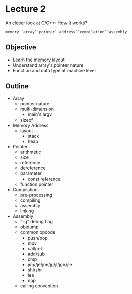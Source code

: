 # Lecture 2

An closer look at C/C++: How it works?

`memory``array``pointer``address``compilation``assembly`

## Objective

- Learn the memory layout
- Understand array's pointer nature
- Function and data type at machine level

## Outline

- Array
  - pointer nature
  - multi-dimension
    - main's argv
  - sizeof
- Memory Address
  - layout
    - stack
    - heap
- Pointer
  - arithmetic
  - size
  - reference
  - dereference
  - parameter
    - const reference
  - function pointer
- Compilation
  - pre-processing
  - compiling
  - assembly
  - linking
- Assembly
  - "-g" debug flag
  - objdump
  - common opcode
    - push/pop
    - mov
    - call/ret
    - add/sub
    - cmp
    - jmp/je/jne/jg/jl/jge/jle
    - shl/shr
    - lea
    - nop
  - calling convention
